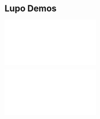 # Lupo Demos

![Lupo Intro Presentation](./lupo-intro-presentation.md)

![LCI Workshop](./lci/lci-workshop.md) 